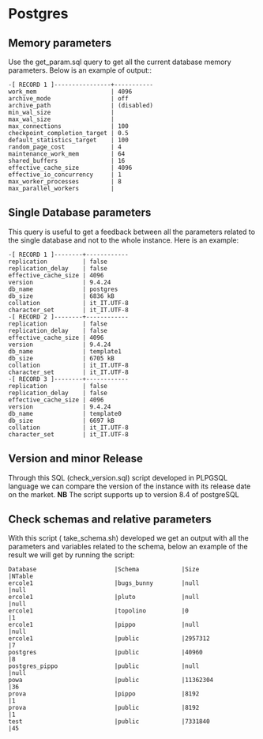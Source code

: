# Postgres
 
## Memory parameters

Use the get_param.sql query to get all the current database memory parameters.
Below is an example of output::

~~~~
-[ RECORD 1 ]----------------+-----------
work_mem                     | 4096
archive_mode                 | off
archive_path                 | (disabled)
min_wal_size                 | 
max_wal_size                 | 
max_connections              | 100
checkpoint_completion_target | 0.5
default_statistics_target    | 100
random_page_cost             | 4
maintenance_work_mem         | 64
shared_buffers               | 16
effective_cache_size         | 4096
effective_io_concurrency     | 1
max_worker_processes         | 8
max_parallel_workers         | 
~~~~

## Single Database parameters

This query is useful to get a feedback between all the parameters related to the single database and not to the whole instance.
Here is an example:

~~~~
-[ RECORD 1 ]--------+------------
replication          | false
replication_delay    | false
effective_cache_size | 4096
version              | 9.4.24
db_name              | postgres
db_size              | 6836 kB
collation            | it_IT.UTF-8
character_set        | it_IT.UTF-8
-[ RECORD 2 ]--------+------------
replication          | false
replication_delay    | false
effective_cache_size | 4096
version              | 9.4.24
db_name              | template1
db_size              | 6705 kB
collation            | it_IT.UTF-8
character_set        | it_IT.UTF-8
-[ RECORD 3 ]--------+------------
replication          | false
replication_delay    | false
effective_cache_size | 4096
version              | 9.4.24
db_name              | template0
db_size              | 6697 kB
collation            | it_IT.UTF-8
character_set        | it_IT.UTF-8
~~~~

## Version and minor Release

Through this SQL (check_version.sql) script developed in PLPGSQL language we can compare the version of the instance with its release date on the market.
**NB** The script supports up to version 8.4 of postgreSQL

## Check schemas and relative parameters

With this script ( take_schema.sh) developed we get an output with all the parameters and variables related to the schema, below an example of the result we will get by running the script:
~~~~
Database                      |Schema            |Size                |NTable
ercole1                       |bugs_bunny        |null                |null
ercole1                       |pluto             |null                |null
ercole1                       |topolino          |0                   |1
ercole1                       |pippo             |null                |null
ercole1                       |public            |2957312             |7
postgres                      |public            |40960               |8
postgres_pippo                |public            |null                |null
powa                          |public            |11362304            |36
prova                         |pippo             |8192                |1
prova                         |public            |8192                |1
test                          |public            |7331840             |45
~~~~                                                                        


